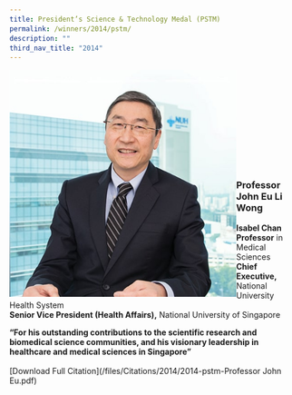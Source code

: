 ```yaml
---
title: President’s Science & Technology Medal (PSTM)
permalink: /winners/2014/pstm/
description: ""
third_nav_title: "2014"
---
```

<img src="/images/Winners/2014/pstm-prof-john-eu.jpg" alt="Professor John Eu Li Wong" style="width:400px" align="left"/><br/><br/><br/><br/><br/><br/><br/><br/><br/><br/>
### **Professor John Eu Li Wong**
<b>Isabel Chan Professor</b> in Medical Sciences<br>
<b>Chief Executive,</b> National University Health System<br>
<b>Senior Vice President (Health Affairs),</b> National University of Singapore

<b>“For his outstanding contributions to the scientific research and biomedical science communities, and his visionary leadership in healthcare and medical sciences in Singapore”</b><br><br>[Download Full Citation](/files/Citations/2014/2014-pstm-Professor John Eu.pdf)
<br>